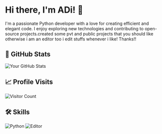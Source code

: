 # Hi there, I'm ADi! 👋

I'm a passionate Python developer with a love for creating efficient and elegant code. I enjoy exploring new technologies and contributing to open-source projects.created some pvt and public projects that you should like otherwise i am an editor too i edit stuffs whenever i like! Thanks!!

## 🌟 GitHub Stats

![Your GitHub Stats](https://github-readme-stats.vercel.app/api?username=ADiBariya-username&show_icons=true&theme=radical)

## 📈 Profile Visits

![Visitor Count](https://visitor-badge.glitch.me/badge?page_id=your-ADiBariya)

## 🛠️ Skills

![Python](https://img.shields.io/badge/Python-3776AB?style=for-the-badge&logo=python&logoColor=white)
![Editor](https://img.shields.io/badge/Editor-YourEditor-Color?style=for-the-badge&logo=your-editor-logo&logoColor=white)

